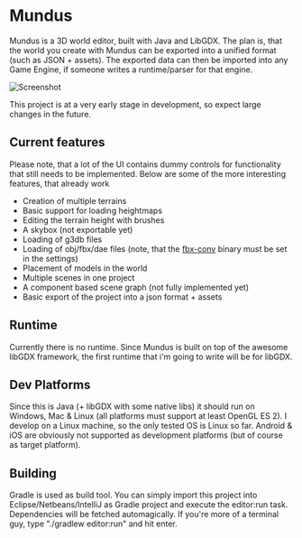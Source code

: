 # Mundus
Mundus is a 3D world editor, built with Java and LibGDX.
The plan is, that the world you create with Mundus can be exported
into a unified format (such as JSON + assets). The exported data can then be imported into any Game Engine,
if someone writes a runtime/parser for that engine.

![Screenshot](https://raw.githubusercontent.com/mbrlabs/Mundus/master/screenshot.png)

This project is at a very early stage in development, so expect large
changes in the future.

## Current features
Please note, that a lot of the UI contains dummy controls for functionality that still needs to be
implemented.
Below are some of the more interesting features, that already work

- Creation of multiple terrains
- Basic support for loading heightmaps
- Editing the terrain height with brushes
- A skybox (not exportable yet)
- Loading of g3db files
- Loading of obj/fbx/dae files (note, that the [fbx-conv](https://github.com/libgdx/fbx-conv) binary must be set in the settings)
- Placement of models in the world
- Multiple scenes in one project
- A component based scene graph (not fully implemented yet)
- Basic export of the project into a json format + assets

## Runtime
Currently there is no runtime.
Since Mundus is built on top of the awesome libGDX framework, the first runtime that i'm going to write
will be for libGDX.

## Dev Platforms
Since this is Java (+ libGDX with some native libs) it should run on Windows, Mac & Linux 
(all platforms must support at least OpenGL ES 2). 
I develop on a Linux machine, so the only tested OS is Linux so far.
Android & iOS are obviously not supported as development platforms (but of course as target platform). 

## Building
Gradle is used as build tool. You can simply import this project into Eclipse/Netbeans/IntelliJ as Gradle project
and execute the editor:run task. Dependencies will be fetched automagically.
If you're more of a terminal guy, type "./gradlew editor:run" and hit enter.